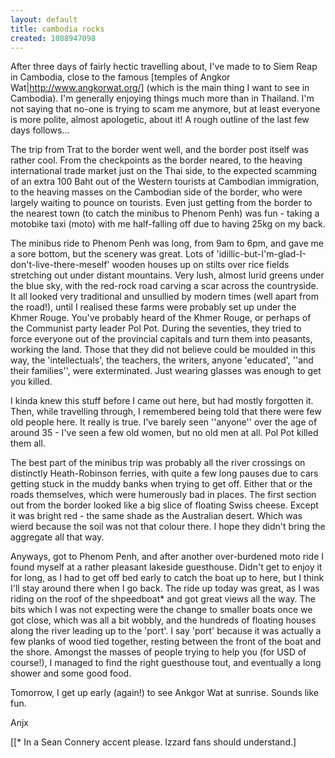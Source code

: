 ```yaml
---
layout: default
title: cambodia rocks
created: 1088947098
---
```

After three days of fairly hectic travelling about, I've made to to Siem Reap in Cambodia, close to the famous [temples of Angkor Wat|http://www.angkorwat.org/] (which is the main thing I want to see in Cambodia).  I'm generally enjoying things much more than in Thailand.  I'm not saying that no-one is trying to scam me anymore, but at least everyone is more polite, almost apologetic, about it!  A rough outline of the last few days follows...
<!--break-->
The trip from Trat to the border went well, and the border post itself was rather cool.  From the checkpoints as the border neared, to the heaving international trade market just on the Thai side, to the expected scamming of an extra 100 Baht out of the Western tourists at Cambodian immigration, to the heaving masses on the Cambodian side of the border, who were largely waiting to pounce on tourists.  Even just getting from the border to the nearest town (to catch the minibus to Phenom Penh) was fun - taking a motobike taxi (moto) with me half-falling off due to having 25kg on my back.

The minibus ride to Phenom Penh was long, from 9am to 6pm, and gave me a sore bottom, but the scenery was great.  Lots of 'idillic-but-I'm-glad-I-don't-live-there-meself' wooden houses up on stilts over rice fields stretching out under distant mountains.  Very lush, almost lurid greens under the blue sky, with the red-rock road carving a scar across the countryside.  It all looked very traditional and unsullied by modern times (well apart from the road!), until I realised these farms were probably set up under the Khmer Rouge.  You've probably heard of the Khmer Rouge, or perhaps of the Communist party leader Pol Pot.  During the seventies, they tried to force everyone out of the provincial capitals and turn them into peasants, working the land.  Those that they did not believe could be moulded in this way, the 'intellectuals', the teachers, the writers, anyone 'educated', ''and their families'', were exterminated.  Just wearing glasses was enough to get you killed.

I kinda knew this stuff before I came out here, but had mostly forgotten it.  Then, while travelling through, I remembered being told that there were few old people here.  It really is true.  I've barely seen ''anyone'' over the age of around 35 - I've seen a few old women, but no old men at all.  Pol Pot killed them all.

The best part of the minibus trip was probably all the river crossings on distinctly Heath-Robinson ferries, with quite a few long pauses due to cars getting stuck in the muddy banks when trying to get off.  Either that or the roads themselves, which were humerously bad in places.  The first section out from the border looked like a big slice of floating Swiss cheese.  Except it was bright red - the same shade as the Australian desert.  Which was wierd because the soil was not that colour there.  I hope they didn't bring the aggregate all that way.

Anyways, got to Phenom Penh, and after another over-burdened moto ride I found myself at a rather pleasant lakeside guesthouse.  Didn't get to enjoy it for long, as I had to get off bed early to catch the boat up to here, but I think I'll stay around there when I go back.  The ride up today was great, as I was riding on the roof of the shpeedboat* and got great views all the way.  The bits which I was not expecting were the change to smaller boats once we got close, which was all a bit wobbly, and the hundreds of floating houses along the river leading up to the 'port'.  I say 'port' because it was actually a few planks of wood tied together, resting between the front of the boat and the shore.  Amongst the masses of people trying to help you (for USD of course!), I managed to find the right guesthouse tout, and eventually a long shower and some good food.

Tomorrow, I get up early (again!) to see Ankgor Wat at sunrise.  Sounds like fun.

Anjx


[[* In a Sean Connery accent please.  Izzard fans should understand.]


